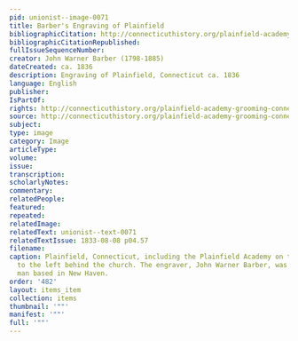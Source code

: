 ```yaml
---
pid: unionist--image-0071
title: Barber's Engraving of Plainfield
bibliographicCitation: http://connecticuthistory.org/plainfield-academy-grooming-connecticut-scholars-in-the-18th-and-19th-centuries/
bibliographicCitationRepublished: 
fullIssueSequenceNumber: 
creator: John Warner Barber (1798-1885)
dateCreated: ca. 1836
description: Engraving of Plainfield, Connecticut ca. 1836
language: English
publisher: 
IsPartOf: 
rights: http://connecticuthistory.org/plainfield-academy-grooming-connecticut-scholars-in-the-18th-and-19th-centuries/
source: http://connecticuthistory.org/plainfield-academy-grooming-connecticut-scholars-in-the-18th-and-19th-centuries/
subject: 
type: image
category: Image
articleType: 
volume: 
issue: 
transcription: 
scholarlyNotes: 
commentary: 
relatedPeople: 
featured: 
repeated: 
relatedImage: 
relatedText: unionist--text-0071
relatedTextIssue: 1833-08-08 p04.57
filename: 
caption: Plainfield, Connecticut, including the Plainfield Academy on top of the hill
  to the left behind the church. The engraver, John Warner Barber, was an ardent anti-slavery
  man based in New Haven.
order: '482'
layout: items_item
collection: items
thumbnail: '""'
manifest: '""'
full: '""'
---
```

